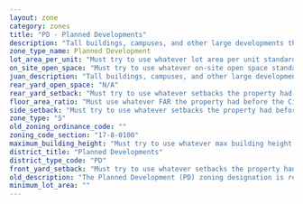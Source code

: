```yaml
---
layout: zone
category: zones
title: "PD - Planned Developments"
description: "Tall buildings, campuses, and other large developments that must be negotiated with city planners. Developers gain freedom in building design, but must work with city to ensure project serves and integrates with surrounding neighborhood."
zone_type_name: Planned Development
lot_area_per_unit: "Must try to use whatever lot area per unit standards the property had before the City approved the planned development."
on_site_open_space: "Must try to use whatever on-site open space standards the property had before the City approved the planned development."
juan_description: "Tall buildings, campuses, and other large developments that must be negotiated with city planners. Developers gain freedom in building design, but must work with city to ensure project serves and integrates with surrounding neighborhood."
rear_yard_open_space: "N/A"
rear_yard_setback: "Must try to use whatever setbacks the property had before the City approved the planned development."
floor_area_ratio: "Must use whatever FAR the property had before the City approved the planned development."
side_setback: "Must try to use whatever setbacks the property had before the City approved the planned development."
zone_type: "5"
old_zoning_ordinance_code: ""
zoning_code_section: "17-8-0100"
maximum_building_height: "Must try to use whatever max building height the property had before the City approved the planned development."
district_title: "Planned Developments"
district_type_code: "PD"
front_yard_setback: "Must try to use whatever setbacks the property had before the City approved the planned development."
old_description: "The Planned Development (PD) zoning designation is required for certain projects to ensure adequate public review, encourage unified planning and development, promote economically beneficial development patterns that are compatible with the character of existing neighborhoods, allow design flexibility, and encourage the protection and conservation of the city&#39;s natural resources."
minimum_lot_area: ""
---
```

